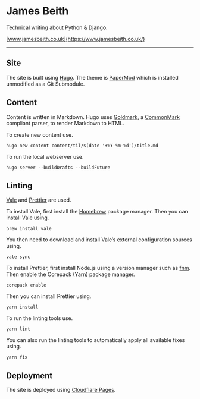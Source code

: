 # James Beith

Technical writing about Python & Django.

[www.jamesbeith.co.uk](https://www.jamesbeith.co.uk/)

---

## Site

The site is built using [Hugo](https://gohugo.io/). The theme is [PaperMod](https://github.com/adityatelange/hugo-PaperMod) which is installed unmodified as a Git Submodule.

## Content

Content is written in Markdown. Hugo uses [Goldmark](https://github.com/yuin/goldmark/), a [CommonMark](https://spec.commonmark.org/current/) compliant parser, to render Markdown to HTML.

To create new content use.

```shell
hugo new content content/til/$(date '+%Y-%m-%d')/title.md
```

To run the local webserver use.

```shell
hugo server --buildDrafts --buildFuture
```

## Linting

[Vale](https://vale.sh/) and [Prettier](https://prettier.io/) are used.

To install Vale, first install the [Homebrew](https://brew.sh/) package manager. Then you can install Vale using.

```shell
brew install vale
```

You then need to download and install Vale’s external configuration sources using.

```shell
vale sync
```

To install Prettier, first install Node.js using a version manager such as [fnm](https://github.com/Schniz/fnm?tab=readme-ov-file#installation). Then enable the Corepack (Yarn) package manager.

```shell
corepack enable
```

Then you can install Prettier using.

```shell
yarn install
```

To run the linting tools use.

```shell
yarn lint
```

You can also run the linting tools to automatically apply all available fixes using.

```shell
yarn fix
```

## Deployment

The site is deployed using [Cloudflare Pages](https://developers.cloudflare.com/pages/framework-guides/deploy-a-hugo-site/).
